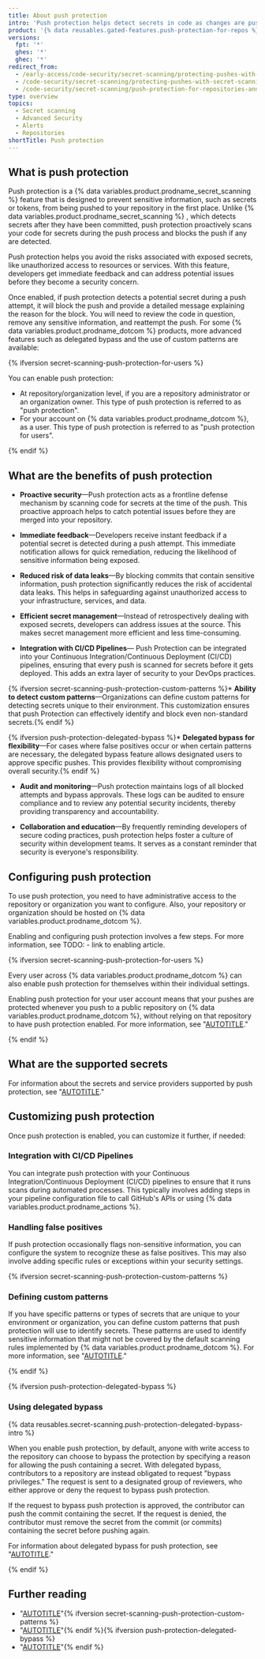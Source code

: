 ```yaml
---
title: About push protection
intro: 'Push protection helps detect secrets in code as changes are pushed. Push protection blocks contributors from pushing secrets to a repository and generates an alert whenever a contributor bypasses the block.{% ifversion secret-scanning-push-protection-for-users %} Push protection can be applied at the repository, organization, and user account level{% else %} You can apply push protection at repository or organization level{% endif %}.'
product: '{% data reusables.gated-features.push-protection-for-repos %}'
versions:
  fpt: '*'
  ghes: '*'
  ghec: '*'
redirect_from:
  - /early-access/code-security/secret-scanning/protecting-pushes-with-secret-scanning
  - /code-security/secret-scanning/protecting-pushes-with-secret-scanning
  - /code-security/secret-scanning/push-protection-for-repositories-and-organizations
type: overview
topics:
  - Secret scanning
  - Advanced Security
  - Alerts
  - Repositories
shortTitle: Push protection
---
```


## What is push protection

Push protection is a {% data variables.product.prodname_secret_scanning %} feature that is designed to prevent sensitive information, such as secrets or tokens, from being pushed to your repository in the first place. Unlike {% data variables.product.prodname_secret_scanning %} , which detects secrets after they have been committed, push protection proactively scans your code for secrets during the push process and blocks the push if any are detected.

Push protection helps you avoid the risks associated with exposed secrets, like unauthorized access to resources or services. With this feature, developers get immediate feedback and can address potential issues before they become a security concern.

Once enabled, if push protection detects a potential secret during a push attempt, it will block the push and provide a detailed message explaining the reason for the block. You will need to review the code in question, remove any sensitive information, and reattempt the push. For some {% data variables.product.prodname_dotcom %} products, more advanced features such as delegated bypass and the use of custom patterns are available:

{% ifversion secret-scanning-push-protection-for-users %}

You can enable push protection:

* At repository/organization level, if you are a repository administrator or an organization owner. This type of push protection is referred to as "push protection".
* For your account on {% data variables.product.prodname_dotcom %}, as a user. This type of push protection is referred to as "push protection for users".

{% endif %}

## What are the benefits of push protection

* **Proactive security**—Push protection acts as a frontline defense mechanism by scanning code for secrets at the time of the push. This proactive approach helps to catch potential issues before they are merged into your repository.

* **Immediate feedback**—Developers receive instant feedback if a potential secret is detected during a push attempt. This immediate notification allows for quick remediation, reducing the likelihood of sensitive information being exposed.

* **Reduced risk of data leaks**—By blocking commits that contain sensitive information, push protection significantly reduces the risk of accidental data leaks. This helps in safeguarding against unauthorized access to your infrastructure, services, and data.

* **Efficient secret management**—Instead of retrospectively dealing with exposed secrets, developers can address issues at the source. This makes secret management more efficient and less time-consuming.

* **Integration with CI/CD Pipelines**—
Push Protection can be integrated into your Continuous Integration/Continuous Deployment (CI/CD) pipelines, ensuring that every push is scanned for secrets before it gets deployed. This adds an extra layer of security to your DevOps practices.

{% ifversion secret-scanning-push-protection-custom-patterns %}* **Ability to detect custom patterns**—Organizations can define custom patterns for detecting secrets unique to their environment. This customization ensures that push Protection can effectively identify and block even non-standard secrets.{% endif %}

{% ifversion push-protection-delegated-bypass %}* **Delegated bypass for flexibility**—For cases where false positives occur or when certain patterns are necessary, the delegated bypass feature allows designated users to approve specific pushes. This provides flexibility without compromising overall security.{% endif %}

* **Audit and monitoring**—Push protection maintains logs of all blocked attempts and bypass approvals. These logs can be audited to ensure compliance and to review any potential security incidents, thereby providing transparency and accountability.

* **Collaboration and education**—By frequently reminding developers of secure coding practices, push protection helps foster a culture of security within development teams. It serves as a constant reminder that security is everyone's responsibility.

## Configuring push protection

To use push protection, you need to have administrative access to the repository or organization you want to configure. Also, your repository or organization should be hosted on {% data variables.product.prodname_dotcom %}.

Enabling and configuring push protection involves a few steps. For more information, see TODO: - link to enabling article.

{% ifversion secret-scanning-push-protection-for-users %}

Every user across {% data variables.product.prodname_dotcom %} can also enable push protection for themselves within their individual settings.

Enabling push protection for your user account means that your pushes are protected whenever you push to a public repository on {% data variables.product.prodname_dotcom %}, without relying on that repository to have push protection enabled. For more information, see "[AUTOTITLE](/code-security/secret-scanning/working-with-secret-scanning-and-push-protection/push-protection-for-users)."

{% endif %}

## What are the supported secrets

For information about the secrets and service providers supported by push protection, see "[AUTOTITLE](/code-security/secret-scanning/introduction/supported-secret-scanning-patterns#supported-secrets)."

## Customizing push protection

Once push protection is enabled, you can customize it further, if needed:

### Integration with CI/CD Pipelines

You can integrate push protection with your Continuous Integration/Continuous Deployment (CI/CD) pipelines to ensure that it runs scans during automated processes. This typically involves adding steps in your pipeline configuration file to call GitHub's APIs or using {% data variables.product.prodname_actions %}.

### Handling false positives

If push protection occasionally flags non-sensitive information, you can configure the system to recognize these as false positives. This may also involve adding specific rules or exceptions within your security settings.

{% ifversion secret-scanning-push-protection-custom-patterns %}

### Defining custom patterns

If you have specific patterns or types of secrets that are unique to your environment or organization, you can define custom patterns that push protection will use to identify secrets. These patterns are used to identify sensitive information that might not be covered by the default scanning rules implemented by {% data variables.product.prodname_dotcom %}. For more information, see "[AUTOTITLE](/code-security/secret-scanning/defining-custom-patterns-for-secret-scanning)."

{% endif %}

{% ifversion push-protection-delegated-bypass %}

### Using delegated bypass

{% data reusables.secret-scanning.push-protection-delegated-bypass-intro %}

When you enable push protection, by default, anyone with write access to the repository can choose to bypass the protection by specifying a reason for allowing the push containing a secret. With delegated bypass, contributors to a repository are instead obligated to request "bypass privileges." The request is sent to a designated group of reviewers, who either approve or deny the request to bypass push protection.

If the request to bypass push protection is approved, the contributor can push the commit containing the secret. If the request is denied, the contributor must remove the secret from the commit (or commits) containing the secret before pushing again.

For information about delegated bypass for push protection, see "[AUTOTITLE](/code-security/secret-scanning/using-advanced-secret-scanning-and-push-protection-features/delegated-bypass-for-push-protection/about-delegated-bypass-for-push-protection)."

{% endif %}

## Further reading

* "[AUTOTITLE](/code-security/secret-scanning/working-with-push-protection)"{% ifversion secret-scanning-push-protection-custom-patterns %}
* "[AUTOTITLE](/code-security/secret-scanning/using-advanced-secret-scanning-and-push-protection-features/custom-patterns/defining-custom-patterns-for-secret-scanning)"{% endif %}{% ifversion push-protection-delegated-bypass %}
* "[AUTOTITLE](/code-security/secret-scanning/using-advanced-secret-scanning-and-push-protection-features/delegated-bypass-for-push-protection/about-delegated-bypass-for-push-protection)"{% endif %}

